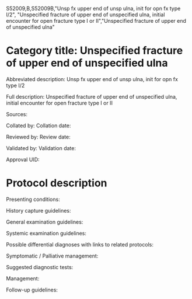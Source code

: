S52009,B,S52009B,"Unsp fx upper end of unsp ulna, init for opn fx type I/2", "Unspecified fracture of upper end of unspecified ulna, initial encounter for open fracture type I or II","Unspecified fracture of upper end of unspecified ulna"
# Category title: Unspecified fracture of upper end of unspecified ulna

Abbreviated description: Unsp fx upper end of unsp ulna, init for opn fx type I/2

Full description: Unspecified fracture of upper end of unspecified ulna, initial encounter for open fracture type I or II

Sources:

Collated by:
Collation date:

Reviewed by:
Review date:

Validated by:
Validation date:

Approval UID:

# Protocol description

Presenting conditions:

History capture guidelines:

General examination guidelines:

Systemic examination guidelines:

Possible differential diagnoses with links to related protocols:

Symptomatic / Palliative management:

Suggested diagnostic tests:

Management:

Follow-up guidelines:
